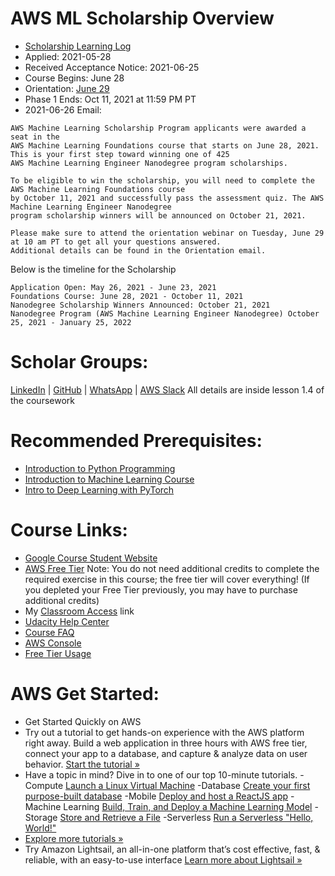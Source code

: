# AWS ML Scholarship Overview 
* [Scholarship Learning Log](https://github.com/EO4wellness/leary-leerie/blob/master/AI-ML-topics/AWS%20Scholarship/scholarship-activity-log.md) 
* Applied: 2021-05-28
* Received Acceptance Notice: 2021-06-25
* Course Begins: June 28
* Orientation: [June 29](https://github.com/EO4wellness/leary-leerie/blob/master/AI-ML-topics/AWS%20Scholarship/Orientation-notes.md)
* Phase 1 Ends: Oct 11, 2021 at 11:59 PM PT
* 2021-06-26 Email: 
```
AWS Machine Learning Scholarship Program applicants were awarded a seat in the 
AWS Machine Learning Foundations course that starts on Ju‍ne 2‍8, 20‍21. 
This is your first step toward winning one of 425 
AWS Machine Learning Engineer Nanodegree program scholarships.

To be eligible to win the scholarship, you will need to complete the AWS Machine Learning Foundations course 
by Oc‍tober 1‍1, 20‍21 and successfully pass the assessment quiz. The AWS Machine Learning Engineer Nanodegree 
program scholarship winners will be announced on Oct‍ober 2‍1, 20‍21.

Please make sure to attend the orientation webinar on Tue‍sday, Ju‍ne 2‍9 at 1‍0 a‍m P‍T to get all your questions answered. 
Additional details can be found in the Orientation email.
```

Below is the timeline for the Scholarship 

    Application Open: May 26, 2021 - June 23, 2021 
    Foundations Course: June 28, 2021 - October 11, 2021 
    Nanodegree Scholarship Winners Announced: October 21, 2021 
    Nanodegree Program (AWS Machine Learning Engineer Nanodegree) October 25, 2021 - January 25, 2022


# Scholar Groups:
[LinkedIn](https://www.linkedin.com/groups/12545753/) | 
[GitHub](https://github.com/UdacityScholars/AWS-ML-Scholars) | 
[WhatsApp](https://chat.whatsapp.com/EsClWetDuGP5Si57UDhzUa) |
[AWS Slack](https://classroom.udacity.com/nanodegrees/nd065/parts/a5a4c41f-9cc7-48bd-9f00-582f35a7da53/modules/885b116b-2ca3-453a-8df1-4ea4b436b5da/lessons/c1d30c8e-64a2-49c5-9771-33dd8952227f/concepts/3ab6bb3b-2677-4dc0-92e6-8800ffb01568) All details are inside lesson 1.4 of the coursework 


# Recommended Prerequisites: 
-  [Introduction to Python Programming](https://www.udacity.com/course/introduction-to-python--ud1110)
-  [Introduction to Machine Learning Course](https://www.udacity.com/course/intro-to-machine-learning--ud120)
-  [Intro to Deep Learning with PyTorch](https://www.udacity.com/course/deep-learning-pytorch--ud188)

# Course Links: 
* [Google Course Student Website](https://sites.google.com/udacity.com/awsmachinelearningchallenge/home)
* [AWS Free Tier](https://aws.amazon.com/free/?all-free-tier.sort-by=item.additionalFields.SortRank&all-free-tier.sort-order=asc&awsf.Free%20Tier%20Types=*all&awsf.Free%20Tier%20Categories=*all) Note: You do not need additional credits to complete the required exercise in this course; the free tier will cover everything! (If you depleted your Free Tier previously, you may have to purchase additional credits)
* My [Classroom Access](https://www.google.com/url?q=https%3A%2F%2Fclassroom.udacity.com%2Fme&sa=D&sntz=1&usg=AFQjCNHslPK5Z8Uto-v8UgDh0gmdUVDQow) link
* [Udacity Help Center](https://www.google.com/url?q=https%3A%2F%2Fudacity.zendesk.com%2Fhc%2Fen-us%2Fsections%2F360013745151-AWS-Machine-Learning-Scholarship-Program&sa=D&sntz=1&usg=AFQjCNGFJerCeU9nxdwa_hegkxwMd6Pk5g)
* [Course FAQ](https://sites.google.com/udacity.com/awsmachinelearningchallenge/faqs)
* [AWS Console](https://aws.amazon.com/)
* [Free Tier Usage](https://docs.aws.amazon.com/awsaccountbilling/latest/aboutv2/tracking-free-tier-usage.html)

# AWS Get Started: 
* Get Started Quickly on AWS
* Try out a tutorial to get hands-on experience with the AWS platform right away.
 Build a web application in three hours with AWS free tier, connect your app to a database, and capture & analyze data on user behavior. 
[Start the tutorial »](https://4hs3rzdz.r.us-east-1.awstrack.me/L0/https:%2F%2Femail.awscloud.com%2Fdc%2FKwqiTCOQ16Q1JCi3MdelD3ZZGcncVANDEUTkhckMhmhtGfqbT96uiRbMQdD1kOeKWdrOjnYK9iPMPxTWOAcFf5g0djO4oeRvYdS3SzS5NAnZ_707tUQJR2h4jmIGZ1JAgzOIVdZwm44_FJtRECLtYSFF6L8Ox0ea7ew7-xOMwWauAstuD5RE7yAcxjaMf6km3vQoYKVxLQmCN21hqDqFwlb_pU340up2fEJE2-w4S23byOImxu9hCRToZQW09tB6fVrmQIBoeIGLkLZrp5u1Xoe0D-qvEaOPK-fZe7Jqp5olXWq3Eqsb3HeJd6Xut5QTTY8HdGDLiN5c_uy-RFne_PzJzRiDipkLwQGBnkqvR682kA6ROHZ22YyN1Sh1g6hf%2FMTEyLVRaTS03NjYAAAF-Fjz8acoURBzuDfDDVL8cP8V7r0EltlgX2S3XXsx9kYRtr9rFAF3Ces2vJpwWTugOJp3zErs=/1/0100017a774461de-d4783b4c-5a3e-4e2c-9a46-33a047f7fadb-000000/3CgwFLD-Uyjv8iAP0sNk3uhAgps=225)
* Have a topic in mind? Dive in to one of our top 10-minute tutorials.
-Compute 	[Launch a Linux Virtual Machine](https://4hs3rzdz.r.us-east-1.awstrack.me/L0/https:%2F%2Femail.awscloud.com%2Fdc%2FKwqiTCOQ16Q1JCi3MdelD3ZZGcncVANDEUTkhckMhmiIJfxnxf4lwMKZXcrCCTTJ4Zp83gWAu9XO_vviuqNivrSXBdOwzp-z6biUHg2hXCvt1iwbJozTgjCEbk7TH6cijqN4iWtOwPNa7b9dyu2SxiHym7Mrr9xtzTwo_ucOscW1rd1bKS3-6y45VlFxQ3xKxJm41jYQSZhqW58S3whSf0-zuky2TPq4EJO2C_TIPZUDxzA1DmYEFj9gDNg-AosGsOHw4Oq8hng4EmPIuOj0DUKdPiyXnlVF83bbTbdUJ-xs9hpQuwQxXw49x7w12Xenbjayex6kgt29_8nY845w7IUovzVfoobTzu2U0E95XrY=%2FMTEyLVRaTS03NjYAAAF-Fjz8acoURBzuDfDDVL8cP8V7r0EltlgX2S3XXsx9kYRtr9rFAF3Ces2vJpwWTugOJp3zErs=/2/0100017a774461de-d4783b4c-5a3e-4e2c-9a46-33a047f7fadb-000000/8RA840zvE5LhUvGES9WUnGqrXPw=225)
-Database 	[Create your first purpose-built database](https://4hs3rzdz.r.us-east-1.awstrack.me/L0/https:%2F%2Femail.awscloud.com%2Fdc%2FKwqiTCOQ16Q1JCi3MdelD9sCd73ybn5pIK6Q1s91TsIkWUIeRVK5zP9zNeV_sf0H0wzYGhJbK70No4CEpBW60R7Rn2F7z3NWuGSB3jSgg3cVcSrRv6mtxiqYQo5Ueo2bNTMWCLq3kdff3Nib4Sb69nPShxzSU18wC6MtbrvpkCuUr8nVWT_0GytRObewShb5EpYnHfdFZGjhV-1js0CdCKxbJGKO5JEmgCoXUCKBzsAEK1De2cMga6mfcFL9YS8NBoY6Qx4TiMnvayurOJxvpZ3uWvXS66IoRhn5I40TVTdr_0kN67_3kerhbH_Nvn_LgZtZptGpR8Uify_fJMxyFqJ0c0kDh4tM8z2gHqEJHPjP7VwePTaMb1Clc_K1SRN1ixCRcd3ARKNZQVbPp1qotA==%2FMTEyLVRaTS03NjYAAAF-Fjz8acoURBzuDfDDVL8cP8V7r0EltlgX2S3XXsx9kYRtr9rFAF3Ces2vJpwWTugOJp3zErs=/1/0100017a774461de-d4783b4c-5a3e-4e2c-9a46-33a047f7fadb-000000/Kc-jY__WS7Jmo5Mry0p1zRkce1o=225)
-Mobile 	[Deploy and host a ReactJS app](https://4hs3rzdz.r.us-east-1.awstrack.me/L0/https:%2F%2Femail.awscloud.com%2Fdc%2FKwqiTCOQ16Q1JCi3MdelD3ZZGcncVANDEUTkhckMhmiIJfxnxf4lwMKZXcrCCTTJuUoIgkQfUzGK-VRgj5OQpBKidA4-s3jqWa6hIXDZXpvv3oUl6KHINkweWXpdiScc-nVoD5FZjwrTFCWShPErCtY7R5PCGFnw-7wVYnQg6aA99jUyfNPk1jMPO0ivWkTiW7PgGtvRn9cK5JioAj-7qldmTmgLkiMjXHDId209_bHMQ8EXc8os-LqFHRJl6NuAstRfXlCwmfEFJz2VuvEp2jkPHn4ff-E0AEaKSeuoyaXqBdAJhSTevqfRSHiXfCrYW9otL3QDcvRJmG8Sj204HUJE3t0AIcIxiA6sMTvM70Q=%2FMTEyLVRaTS03NjYAAAF-Fjz8acoURBzuDfDDVL8cP8V7r0EltlgX2S3XXsx9kYRtr9rFAF3Ces2vJpwWTugOJp3zErs=/2/0100017a774461de-d4783b4c-5a3e-4e2c-9a46-33a047f7fadb-000000/XJ26zmR7cp4YuUTW4JFmeZGeaqU=225)
-Machine Learning 	[Build, Train, and Deploy a Machine Learning Model](https://4hs3rzdz.r.us-east-1.awstrack.me/L0/https:%2F%2Femail.awscloud.com%2Fdc%2FKwqiTCOQ16Q1JCi3MdelD3ZZGcncVANDEUTkhckMhmiIJfxnxf4lwMKZXcrCCTTJu5oSediy732kqeMtKsd4dw4-FnrZkuE4E2uPZl5FIjGE0FyIGCfKrijKjxqbWzk7f41obiWgAPYMc7IDYSQWOmYoX6mh1brwmLJ5_yH8zFQEczlxA8JXD6Fy9dfbgLSPzOXfjNZxWnMCscjCmlGFa8-Wp_WilzmsiQAzEWJ8YKUaE-nQVjvWv4rDG3BfLKc3c5rNCacCEIRGzeeF-yu_9R_-whuexLhMTJFEC-Kj0LCbFq1UIihIuoVgR-qunSf_auJAHPsS91qsKQJEv73ojMReNw1QjBubLN7lR_E7-e_cB2-Y5SjISSS2tgOCLhKDUr_AKtcni13fMb4C0VPjCQ==%2FMTEyLVRaTS03NjYAAAF-Fjz8acoURBzuDfDDVL8cP8V7r0EltlgX2S3XXsx9kYRtr9rFAF3Ces2vJpwWTugOJp3zErs=/2/0100017a774461de-d4783b4c-5a3e-4e2c-9a46-33a047f7fadb-000000/pw8C0cZkkHKep6w4_ZFFqy0Umj8=225)
-Storage 	[Store and Retrieve a File](https://4hs3rzdz.r.us-east-1.awstrack.me/L0/https:%2F%2Femail.awscloud.com%2Fdc%2FKwqiTCOQ16Q1JCi3MdelD3ZZGcncVANDEUTkhckMhmiIJfxnxf4lwMKZXcrCCTTJqWze6gz97eg5wOGkimL5mmGDB2NMJmG0HyVjTpFxghaFzoqHMbzR_5n5vtGvMzu7VszRYsgvYc7zEe9HvPt1FTvjcPSn4lHRQCw6HUtEW-vcjedgFHRp9ZiIm19L2-6aZIBWuk6Wo1tKrGRN6oumNVDyuOgFCrrwvEvQMRfpuVxWusO-m7BJAAVTEngBrIyjvk9Rp-U20MDiHEQ3p7TM9Q7sVzfwkixV1_PXV7RhQ1cJxiAefqLQ3ARxvRK-l2YgOMel3sRYvUtuaM7W5I6P379pYT-o7SkEeeHUUGKWiHc=%2FMTEyLVRaTS03NjYAAAF-Fjz8acoURBzuDfDDVL8cP8V7r0EltlgX2S3XXsx9kYRtr9rFAF3Ces2vJpwWTugOJp3zErs=/2/0100017a774461de-d4783b4c-5a3e-4e2c-9a46-33a047f7fadb-000000/O15gbVAIrtLG5yfeKwKDa5ag0ws=225)
-Serverless 	[Run a Serverless "Hello, World!"](https://4hs3rzdz.r.us-east-1.awstrack.me/L0/https:%2F%2Femail.awscloud.com%2Fdc%2FKwqiTCOQ16Q1JCi3MdelD3ZZGcncVANDEUTkhckMhmiIJfxnxf4lwMKZXcrCCTTJ2GXxSa2MxFKIYV84mBVITxPkJPh4NjkCppZef-UfEUqSVlQ5f1neGKk_ZC_rsRyZMAvLc7I9QW5DvwuK6ezzyTXW3aoMo91rHePp4fhns7wmtCaToEzVWiT3cpR4sbCAH-xJCRwZfue-jfjhoMRTvnnPcdb6H05J5xrORiWz_awWzn2F_Vo7gjVKoP6yIhRLiX7-lZL_f5ZZxp6oo0FSj2FCtRWK2OITTDXjhSrYxQEDFEyFU9PbHQ3nzwpDCojL3xqRoYPhj-6UD9H0kdN02xcMSFIyjRSZsSdJmqDZ1Sk=%2FMTEyLVRaTS03NjYAAAF-Fjz8acoURBzuDfDDVL8cP8V7r0EltlgX2S3XXsx9kYRtr9rFAF3Ces2vJpwWTugOJp3zErs=/2/0100017a774461de-d4783b4c-5a3e-4e2c-9a46-33a047f7fadb-000000/nYw1YH1-45I5jwi1zuZ8vGVjCL8=225)
* [Explore more tutorials »](https://4hs3rzdz.r.us-east-1.awstrack.me/L0/https:%2F%2Femail.awscloud.com%2Fdc%2FKwqiTCOQ16Q1JCi3MdelD3ZZGcncVANDEUTkhckMhmgYgptAEpS78d5S8BrqXZ9LIpjUcZbg-SaTS-a0ZC9UGm8JOaqeEzX0TLYKVJ1yT74TfIzKtUS48zUb1KuHB7ganIs5fvN48j0n5hHzcfS2MbMEh26n65_ilo5Dx84M-asL45TC2dH7llkAPq9bi0GTM4a3y6rYdJde3h0Uz1vdKe4_Kx33p4nEc8mpMUBwO2Xh7zBZwovmvWdulhUxps10iBtBSjzN9hSY0WwB7NuEzVPJOTrYF7VySezuoV8p0ra97tpryytb2vwg1Ijbp-eX%2FMTEyLVRaTS03NjYAAAF-Fjz8acoURBzuDfDDVL8cP8V7r0EltlgX2S3XXsx9kYRtr9rFAF3Ces2vJpwWTugOJp3zErs=/1/0100017a774461de-d4783b4c-5a3e-4e2c-9a46-33a047f7fadb-000000/ZMo4kAgw3YvjLf8yCInfutAmmEg=225)
* Try Amazon Lightsail, an all-in-one platform that’s cost effective, fast, & reliable, with an easy-to-use interface
[Learn more about Lightsail »](https://4hs3rzdz.r.us-east-1.awstrack.me/L0/https:%2F%2Femail.awscloud.com%2FMTEyLVRaTS03NjYAAAF-Fjz8acZhpBoll5sjxP9_SrS-NC0oBU6Jp-VxQ6weaRhaVFVhB0RU1pEreg4ISCSH5p6s_B0=/1/0100017a774461de-d4783b4c-5a3e-4e2c-9a46-33a047f7fadb-000000/5uE5JimRA6KD6awg21G0xKqIwX4=225)

